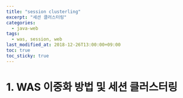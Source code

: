 ```yaml
---
title: "session clusterling"
excerpt: "세션 클러스터링"
categories:
  - java-web
tags:
  - was, session, web
last_modified_at: 2018-12-26T13:00:00+09:00
toc: true
toc_sticky: true
---
```


# 1. WAS 이중화 방법 및 세션 클러스터링
